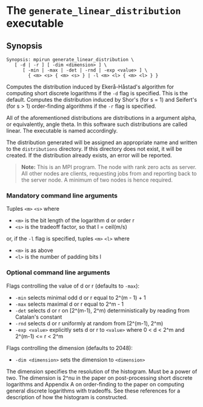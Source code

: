 # The <code>generate_linear_distribution</code> executable

## Synopsis
```console
Synopsis: mpirun generate_linear_distribution \
   [ -d | -r ] [ -dim <dimension> ] \
      [ -min | -max | -det | -rnd | -exp <value> ] \
        { <m> <s> { <m> <s> } | -l <m> <l> { <m> <l> } }
```

Computes the distribution induced by Ekerå-Håstad's algorithm for computing short discrete logarithms if the <code>-d</code> flag is specified. This is the default. Computes the distribution induced by Shor's (for s = 1) and Seifert's (for s > 1) order-finding algorithms if the <code>-r</code> flag is specified.

All of the aforementioned distributions are distributions in a argument alpha, or equivalently, angle theta. In this software such distributions are called linear. The executable is named accordingly.

The distribution generated will be assigned an appropriate name and written to the <code>distributions</code> directory. If this directory does not exist, it will be created. If the distribution already exists, an error will be reported.

> <b>Note:</b> This is an MPI program. The node with rank zero acts as server. All other nodes are clients, requesting jobs from and reporting back to the server node. A minimum of two nodes is hence required.

### Mandatory command line arguments
Tuples <code>\<m\></code> <code>\<s\></code> where
- <code>\<m\></code> is the bit length of the logarithm d or order r
- <code>\<s\></code> is the tradeoff factor, so that l = ceil(m/s)

or, if the <code>-l</code> flag is specified, tuples <code>\<m\></code> <code>\<l\></code> where
- <code>\<m\></code> is as above
- <code>\<l\></code> is the number of padding bits l

### Optional command line arguments
Flags controlling the value of d or r (defaults to <code>-max</code>):
- <code>-min</code> selects minimal odd d or r equal to 2^(m - 1) + 1
- <code>-max</code> selects maximal d or r equal to 2^m - 1
- <code>-det</code> selects d or r on [2^(m-1), 2^m) deterministically by reading from Catalan's constant
- <code>-rnd</code> selects d or r uniformly at random from [2^(m-1), 2^m)
- <code>-exp \<value\></code> explicitly sets d or r to <code>\<value\></code> where 0 < d < 2^m and 2^(m-1) <= r < 2^m

Flags controlling the dimension (defaults to 2048):
- <code>-dim \<dimension\></code> sets the dimension to <code>\<dimension\></code>

The dimension specifies the resolution of the histogram. Must be a power of two. The dimension is 2^nu in the paper on post-processing short discrete logarithms and Appendix A on order-finding to the paper on computing general discrete logarithms with tradeoffs. See these references for a description of how the histogram is constructed.
